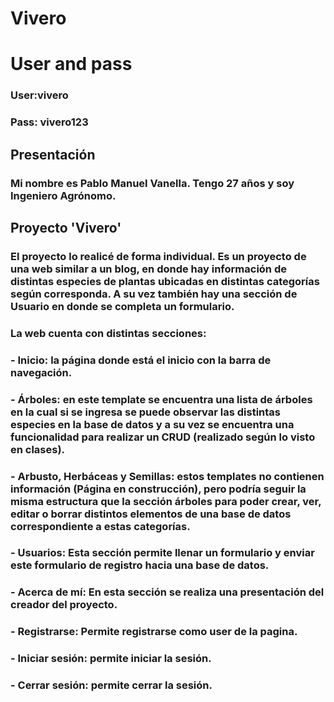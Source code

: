 # Vivero

# User and pass

### User:vivero
### Pass: vivero123


## Presentación 
### Mi nombre es Pablo Manuel Vanella. Tengo 27 años y soy Ingeniero Agrónomo.

## Proyecto 'Vivero'
### El proyecto lo realicé de forma individual. Es un proyecto de una web similar a un blog, en donde hay información de distintas especies de plantas ubicadas en distintas categorías según corresponda. A su vez también hay una sección de Usuario en donde se completa un formulario.

### La web cuenta con distintas secciones:
### - Inicio: la página donde está el inicio con la barra de navegación.
### - Árboles: en este template se encuentra una lista de árboles en la cual si se ingresa se puede observar las distintas especies en la base de datos y a su vez se encuentra una funcionalidad para realizar un CRUD (realizado según lo visto en clases).
### - Arbusto, Herbáceas y Semillas: estos templates no contienen información (Página en construcción), pero podría seguir la misma estructura que la sección árboles para poder crear, ver, editar o borrar distintos elementos de una base de datos correspondiente a estas categorías. 
### - Usuarios: Esta sección permite llenar un formulario y enviar este formulario de registro hacia una base de datos.
### - Acerca de mí: En esta sección se realiza una presentación del creador del proyecto.
### - Registrarse: Permite registrarse como user de la pagina.
### - Iniciar sesión: permite iniciar la sesión.
### - Cerrar sesión: permite cerrar la sesión. 

